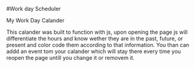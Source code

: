 #Work day Scheduler

My Work Day Calander

This calander was built to function with js, upon opening the page js will differentiate the hours and know wether they are in the past, future, or present and color code them according to that information. You than can addd an event tom your calander which will stay there every time you reopen the page untill you change it or removem it.